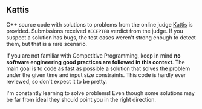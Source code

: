 ## Kattis

C++ source code with solutions to problems from the online judge [Kattis] is provided. Submissions received `ACCEPTED` verdict from the judge. If you suspect a solution has bugs, the test cases weren't strong enough to detect them, but that is a rare scenario.

If you are not familiar with Competitive Programming, keep in mind **no software engineering good practices are followed in this context**. The main goal is to code as fast as possible a solution that solves the problem under the given time and input size constraints. This code is hardly ever reviewed, so don't expect it to be pretty.

I'm constantly learning to solve problems! Even though some solutions may be far from ideal they should point you in the right direction.

[Kattis]: <https://open.kattis.com/>